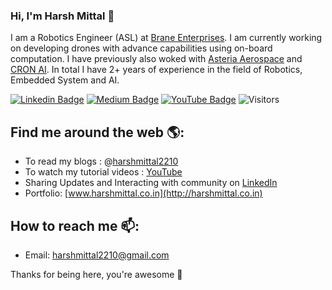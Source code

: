 ### Hi, I'm Harsh Mittal 👋

I am a Robotics Engineer (ASL) at [Brane Enterprises](https://nslhub.com/). I am currently working on developing drones with advance capabilities using on-board computation. I have previously also woked with [Asteria Aerospace](https://www.asteria.co.in) and [CRON AI](https://cronai.ai/). In total I have 2+ years of experience in the field of Robotics, Embedded System and AI.

[![Linkedin Badge](https://img.shields.io/badge/-Harsh--Mittal-blue?style=flat-square&logo=Linkedin&logoColor=white&link=https://www.linkedin.com/in/harshmittal2210/)](https://www.linkedin.com/in/harshmittal2210/)
[![Medium Badge](https://img.shields.io/badge/-@harshmittal2210-blue?style=flat-square&logo=Medium&logoColor=black&link=https://medium.com/@harshmittal2210)](https://medium.com/@harshmittal2210)
[![YouTube Badge](https://img.shields.io/badge/-Harsh--Mittal-blue?style=flat-square&logo=YouTube&logoColor=red&link=https://www.youtube.com/c/HarshMittalYoutube)](https://www.youtube.com/c/HarshMittalYoutube)
![Visitors](https://komarev.com/ghpvc/?username=harshmittal2210&color=blue&style=flat-square&label=Profile--Hits)



## Find me around the web 🌎:

- To read my blogs : @[harshmittal2210](http://www.harshmittal.co.in/tutorials)
- To watch my tutorial videos : [YouTube](https://www.youtube.com/channel/UCy7od6BxAv0NeVZ09CDhuFw)
- Sharing Updates and Interacting with community on [LinkedIn](https://www.linkedin.com/in/harshmittal2210)
- Portfolio: [www.harshmittal.co.in](http://harshmittal.co.in)

## How to reach me 📫:
- Email: harshmittal2210@gmail.com

Thanks for being here, you're awesome 🙌





<!--
**harshmittal2210/harshmittal2210** is a ✨ _special_ ✨ repository because its `README.md` (this file) appears on your GitHub profile.

Here are some ideas to get you started:

- 🔭 I’m currently working on ...
- 🌱 I’m currently learning ...
- 👯 I’m looking to collaborate on ...
- 🤔 I’m looking for help with ...
- 💬 Ask me about ...
- 📫 How to reach me: ...
- 😄 Pronouns: ...
- ⚡ Fun fact: ...
-->
